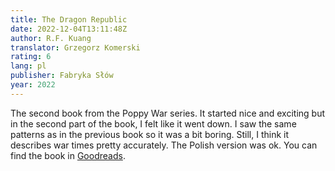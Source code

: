 ```yaml
---
title: The Dragon Republic
date: 2022-12-04T13:11:48Z
author: R.F. Kuang
translator: Grzegorz Komerski
rating: 6
lang: pl
publisher: Fabryka Słów
year: 2022
---
```


The second book from the Poppy War series. It started nice and exciting but in the second part of the book, I felt like it went down. I saw the same patterns as in the previous book so it was a bit boring. Still, I think it describes war times pretty accurately. The Polish version was ok. You can find the book in [Goodreads](https://www.goodreads.com/book/show/41118857-the-dragon-republic).
